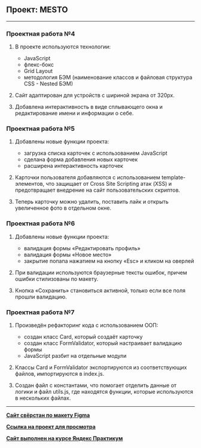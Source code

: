 ## Проект: MESTO

***

### Проектная работа №4

1. В проекте используются технологии:

    - JavaScript
    - флекс-бокс
    - Grid Layout
    - методология БЭМ (наименование классов и файловая структура CSS - Nested БЭМ)
>
2. Сайт адаптирован для устройств с шириной экрана от 320px.

3. Добавлена интерактивность в виде сплывающего окна и редактирование имени и информации о себе.
>
### Проектная работа №5

1. Добавлены новые функции проекта:

    - загрузка списка карточек с использованием JavaScript
    - сделана форма добавления новых карточек
    - расширена интерактивность карточек
>
2. Карточки пользователя добавляются с использованием template-элементов, что защищает от Cross Site Scripting атак (XSS) и предотвращает внедрение на сайт пользовательских скриптов.

3. Теперь карточку можно удалить, поставить лайк и открыть увеличенное фото в отдельном окне.
>
### Проектная работа №6

1. Добавлены новые функции проекта:

    - валидация формы «Редактировать профиль»
    - валидация формы «Новое место»
    - закрытие попапа нажатием на кнопку «Esc» и кликом на оверлей
>
2. При валидации используются браузерные тексты ошибок, причем ошибки стилизованы по макету.

3. Кнопка «Сохранить» становиться активной, только если все поля прошли валидацию.
>
### Проектная работа №7

1. Произведён рефакторинг кода с использованием ООП:

    - создан класс Card, который создаёт карточку
    - создан класс FormValidator, который настраивает валидацию формы
    - JavaScript разбит на отдельные модули
>
2. Классы Card и FormValidator экспортируются из соответствующих файлов, импортируются в index.js.

3. Создан файл с константами, что помогает отделить данные от логики и файл utils.js, где находятся функции, которые используются в нескольких файлах.
>

***

[**Сайт свёрстан по макету Figma**](https://www.figma.com/file/2cn9N9jSkmxD84oJik7xL7/JavaScript.-Sprint-4?node-id=0%3A1)

[**Ссылка на проект для просмотра**](https://balzak1976.github.io/mesto/)

[**Сайт выполнен на курсе Яндекс Практикум**](https://practicum.yandex.ru/profile/web/)
